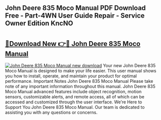 ## John Deere 835 Moco Manual PDF Download Free - Part-4WN User Guide Repair - Service Owner Edition KncNO

# <h2><a href="http://bc8587.oget.top/?id=John+Deere+835+Moco+Manual">🔗Download New 👉🔴 John Deere 835 Moco Manual</a></h2>

[![John Deere 835 Moco Manual new download](https://i.imgur.com/5g1atiW.png)](http://bc8587.oget.top/?id=John+Deere+835+Moco+Manual)
Your new John Deere 835 Moco Manual is designed to make your life easier. This user manual shows you how to install, operate, and maintain your product for optimal performance. Important Notes John Deere 835 Moco Manual Please take note of any important information throughout this manual. John Deere 835 Moco Manual advanced features include object recognition, motion sensors, customizable alerts, and remote access, all of which can be accessed and customized through the user interface. We're Here to Support You John Deere 835 Moco Manual. Our team is dedicated to assisting you with any questions or concerns.
